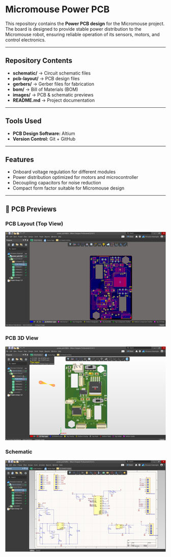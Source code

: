 # Micromouse Power PCB 

This repository contains the **Power PCB design** for the Micromouse project.  
The board is designed to provide stable power distribution to the Micromouse robot, ensuring reliable operation of its sensors, motors, and control electronics.

---

##  Repository Contents
- **schematic/** → Circuit schematic files  
- **pcb-layout/** → PCB design files  
- **gerbers/** → Gerber files for fabrication  
- **bom/** → Bill of Materials (BOM)  
- **images/** → PCB & schematic previews  
- **README.md** → Project documentation  

---

##  Tools Used
- **PCB Design Software:** Altium  
- **Version Control:** Git + GitHub  

---

##  Features
- Onboard voltage regulation for different modules  
- Power distribution optimized for motors and microcontroller  
- Decoupling capacitors for noise reduction  
- Compact form factor suitable for Micromouse design  

---



## 📸 PCB Previews

### PCB Layout (Top View)
![PCB Top](powerpcb_2D.png)

### PCB 3D View
![PCB 3D](powerpcb_3D.png)

### Schematic
![Schematic](schematic.png)

